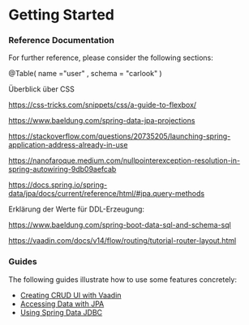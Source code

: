 # Getting Started

### Reference Documentation
For further reference, please consider the following sections:

@Table( name ="user" , schema = "carlook" )

Überblick über CSS

https://css-tricks.com/snippets/css/a-guide-to-flexbox/

https://www.baeldung.com/spring-data-jpa-projections

https://stackoverflow.com/questions/20735205/launching-spring-application-address-already-in-use

https://nanofaroque.medium.com/nullpointerexception-resolution-in-spring-autowiring-9db09aefcab

https://docs.spring.io/spring-data/jpa/docs/current/reference/html/#jpa.query-methods

Erklärung der Werte für DDL-Erzeugung:

https://www.baeldung.com/spring-boot-data-sql-and-schema-sql

https://vaadin.com/docs/v14/flow/routing/tutorial-router-layout.html

### Guides
The following guides illustrate how to use some features concretely:

* [Creating CRUD UI with Vaadin](https://spring.io/guides/gs/crud-with-vaadin/)
* [Accessing Data with JPA](https://spring.io/guides/gs/accessing-data-jpa/)
* [Using Spring Data JDBC](https://github.com/spring-projects/spring-data-examples/tree/master/jdbc/basics)

